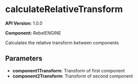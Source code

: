 # calculateRelativeTransform

**API Version:** 1.0.0

**Component:** RebelENGINE

Calculates the relative transform between components

## Parameters

- **component1Transform**: Transform of first component
- **component2Transform**: Transform of second component

